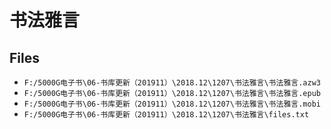 # 书法雅言

## Files

- `F:/5000G电子书\06-书库更新（201911）\2018.12\1207\书法雅言\书法雅言.azw3`
- `F:/5000G电子书\06-书库更新（201911）\2018.12\1207\书法雅言\书法雅言.epub`
- `F:/5000G电子书\06-书库更新（201911）\2018.12\1207\书法雅言\书法雅言.mobi`
- `F:/5000G电子书\06-书库更新（201911）\2018.12\1207\书法雅言\files.txt`
